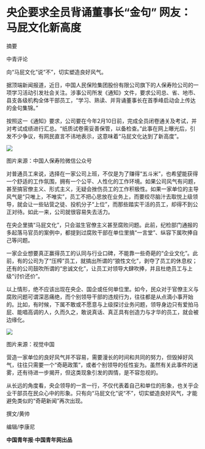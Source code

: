 # 央企要求全员背诵董事长“金句” 网友：马屁文化新高度

摘要

中青评论

向“马屁文化”说“不”，切实塑造良好风气。

据顶端新闻报道，近日，中国人民保险集团股份有限公司旗下的人保寿险公司的一项学习活动引发社会关注。涉事公司所发《通知》文件，要求公司总、省、地市、县支各级机构全体干部员工，“学习、熟读、并背诵董事长在首季峰启动会上传达的金句集锦。”

按照这一《通知》要求，公司要在今年2月10日前，完成全员闭卷通关及考试，并对考试成绩进行汇总。“纸质试卷需妥善保管，以备检查。”此事在网上曝光后，引发不少争议，有网民直言不讳地表示，这意味着“马屁文化达到了新高度”。

![](https://inews.gtimg.com/newsapp_bt/0/15649851586/1000)

图片来源：中国人保寿险微信公众号

对普通员工来说，选择在一家公司上班，不仅是为了赚得“五斗米”，也希望能获得一个舒适的工作氛围，拥有一个公平、人性化的工作环境。如果公司风气有问题，甚至搞官僚主义、形式主义，无疑会挫伤员工的工作积极性。如果一家单位的主导风气是“只唯上，不唯实”，员工不把心思放在业务上，而要绞尽脑汁去取悦上级领导，就会让一些钻营之徒、投机分子“上位”，而那些踏实干活的员工，却得不到公正对待。如此一来，公司就很容易失去活力。

在央企里搞“马屁文化”，只会滋生官僚主义甚至腐败问题。此前，纪检部门通报的多起落马官员的案例中，都提到过腐败干部在单位里搞“一言堂”、纵容下属吹捧自己等问题。

一家企业想要真正赢得员工的认同与行业口碑，不能靠一些奇葩的“企业文化”。此前，有的公司为了“压榨”员工，就搞出所谓的“狼性文化”，剥夺了员工的休息权；还有的公司鼓吹所谓的“忠诚文化”，让员工对领导大肆吹捧，并且杜绝员工与上级“讨价还价”。

以上情形，绝不应该出现在央企、国企或任何单位里。如今，民众对于官僚主义与腐败问题可谓深恶痛绝，而个别领导干部的违规行为，往往都是从点滴小事开始的。比如，有时候，下属不敢或不愿意与上级探讨业务问题，领导身边只有爱拍马屁、能唱高调的人，久而久之，敢说真话、真正具有创造力与才华的员工，就会被边缘化。

![](https://inews.gtimg.com/newsapp_bt/0/15649851591/1000)

图片来源：视觉中国

营造一家单位的良好风气并不容易，需要漫长的时间和共同的努力，但毁掉好风气，往往只需要一个“奇葩政策”，或者个别领导的任性妄为。虽然有关此事件的迷雾，还有待进一步揭开，但这类现象引发的舆情，是不容忽视的。

从长远的角度看，央企领导的一言一行，不仅代表着自己和单位的形象，也关乎企业干部员在民众心中的形象。只有向“马屁文化”说“不”，切实塑造良好风气，才能避免类似的“奇葩新闻”再次出现。

撰文/黄帅

编辑/李康尼

**中国青年报·中国青年网出品**

